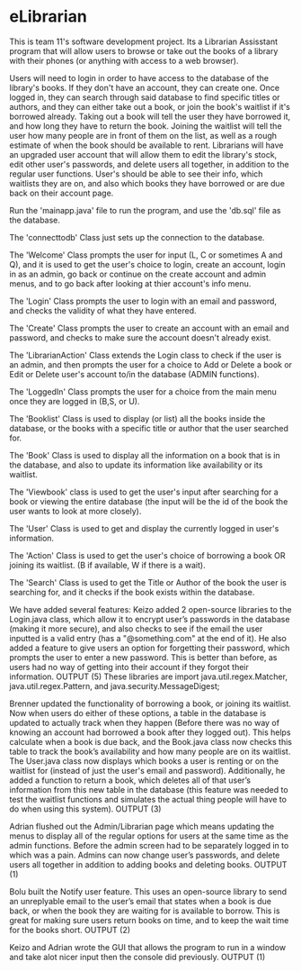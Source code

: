 # eLibrarian
This is team 11's software development project. Its a Librarian Assisstant program that will allow users to browse or take out the books of a library with their phones (or anything with access to a web browser). 

Users will need to login in order to have access to the database of the library's books. If they don't have an account, they can create one. Once logged in, they can search through said database to find specific titles or authors, and they can either take out a book, or join the book's waitlist if it's borrowed already. Taking out a book will tell the user they have borrowed it, and how long they have to return the book. Joining the waitlist will tell the user how many people are in front of them on the list, as well as a rough estimate of when the book should be available to rent. Librarians will have an upgraded user account that will allow them to edit the library's stock, edit other user's passwords, and delete users all together, in addition to the regular user functions. User's should be able to see their info, which waitlists they are on, and also which books they have borrowed or are due back on their account page.

Run the 'mainapp.java' file to run the program, and use the 'db.sql' file as the database.

The 'connecttodb' Class just sets up the connection to the database.

The 'Welcome' Class prompts the user for input (L, C or sometimes A and Q), and it is used to get the user's choice to login, create an account, login in as an admin, go back or continue on the create account and admin menus, and to go back after looking at thier account's info menu.

The 'Login' Class prompts the user to login with an email and password, and checks the validity of what they have entered.

The 'Create' Class prompts the user to create an account with an email and password, and checks to make sure the account doesn't already exist.

The 'LibrarianAction' Class extends the Login class to check if the user is an admin, and then prompts the user for a choice to Add or Delete a book or Edit or Delete user's account to/in the database (ADMIN functions).

The 'LoggedIn' Class prompts the user for a choice from the main menu once they are logged in (B,S, or U).

The 'Booklist' Class is used to display (or list) all the books inside the database, or the books with a specific title or author that the user searched for.

The 'Book' Class is used to display all the information on a book that is in the database, and also to update its information like availability or its waitlist.

The 'Viewbook' class is used to get the user's input after searching for a book or viewing the entire database (the input will be the id of the book the user wants to look at more closely).

The 'User' Class is used to get and display the currently logged in user's information.

The 'Action' Class is used to get the user's choice of borrowing a book OR joining its waitlist. (B if available, W if there is a wait).

The 'Search' Class is used to get the Title or Author of the book the user is searching for, and it checks if the book exists within the database.

We have added several features: Keizo added 2 open-source libraries to the Login.java class, which allow it to encrypt user’s passwords in the database (making it more secure), and also checks to see if the email the user inputted is a valid entry (has a "@something.com" at the end of it). He also added a feature to give users an option for forgetting their password, which prompts the user to enter a new password. This is better than before, as users had no way of getting into their account if they forgot their information. OUTPUT (5) These libraries are import java.util.regex.Matcher, java.util.regex.Pattern, and java.security.MessageDigest;

Brenner updated the functionality of borrowing a book, or joining its waitlist. Now when users do either of these options, a table in the database is updated to actually track when they happen (Before there was no way of knowing an account had borrowed a book after they logged out). This helps calculate when a book is due back, and the Book.java class now checks this table to track the book’s availability and how many people are on its waitlist. The User.java class now displays which books a user is renting or on the waitlist for (instead of just the user's email and password). Additionally, he added a function to return a book, which deletes all of that user’s information from this new table in the database (this feature was needed to test the waitlist functions and simulates the actual thing people will have to do when using this system). OUTPUT (3)

Adrian flushed out the Admin/Librarian page which means updating the menus to display all of the regular options for users at the same time as the admin functions. Before the admin screen had to be separately logged in to which was a pain. Admins can now change user’s passwords, and delete users all together in addition to adding books and deleting books. OUTPUT (1)

Bolu built the Notify user feature. This uses an open-source library to send an unreplyable email to the user’s email that states when a book is due back, or when the book they are waiting for is available to borrow. This is great for making sure users return books on time, and to keep the wait time for the books short. OUTPUT (2)

Keizo and Adrian wrote the GUI that allows the program to run in a window and take alot nicer input then the console did previously. OUTPUT (1)

